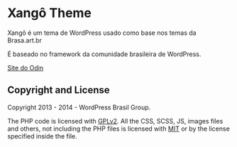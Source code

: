 # Xangô Theme #

Xangô é um tema de WordPress usado como base nos temas da Brasa.art.br

É baseado no framework da comunidade brasileira de WordPress.

[Site do Odin ](http://wpod.in/)
 
## Copyright and License ##

Copyright 2013 - 2014 - WordPress Brasil Group.

The PHP code is licensed with [GPLv2](http://www.gnu.org/licenses/gpl-2.0.txt).
All the CSS, SCSS, JS, images files and others, not including the PHP files is licensed with [MIT](http://opensource.org/licenses/MIT) or by the license specified inside the file.
